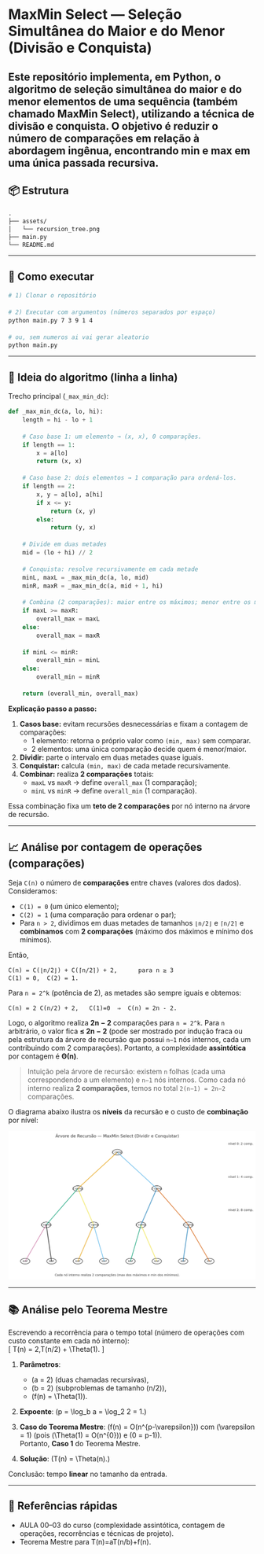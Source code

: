 # MaxMin Select — Seleção Simultânea do Maior e do Menor (Divisão e Conquista)

Este repositório implementa, em Python, o algoritmo de seleção simultânea do maior e do menor elementos de uma sequência (também chamado MaxMin Select), utilizando a técnica de divisão e conquista. O objetivo é reduzir o número de comparações em relação à abordagem ingênua, encontrando min e max em uma única passada recursiva.
---

## 📦 Estrutura
```
.
├── assets/
│   └── recursion_tree.png
├── main.py
└── README.md
```

---

## 🚀 Como executar


```bash
# 1) Clonar o repositório 

# 2) Executar com argumentos (números separados por espaço)
python main.py 7 3 9 1 4

# ou, sem numeros ai vai gerar aleatorio
python main.py
```

---

## 🧠 Ideia do algoritmo (linha a linha)

Trecho principal (`_max_min_dc`):

```py
def _max_min_dc(a, lo, hi):
    length = hi - lo + 1

    # Caso base 1: um elemento → (x, x), 0 comparações.
    if length == 1:
        x = a[lo]
        return (x, x)

    # Caso base 2: dois elementos → 1 comparação para ordená-los.
    if length == 2:
        x, y = a[lo], a[hi]
        if x <= y:
            return (x, y)
        else:
            return (y, x)

    # Divide em duas metades
    mid = (lo + hi) // 2

    # Conquista: resolve recursivamente em cada metade
    minL, maxL = _max_min_dc(a, lo, mid)
    minR, maxR = _max_min_dc(a, mid + 1, hi)

    # Combina (2 comparações): maior entre os máximos; menor entre os mínimos
    if maxL >= maxR:
        overall_max = maxL
    else:
        overall_max = maxR

    if minL <= minR:
        overall_min = minL
    else:
        overall_min = minR

    return (overall_min, overall_max)
```

**Explicação passo a passo:**  
1. **Casos base:** evitam recursões desnecessárias e fixam a contagem de comparações:  
   - 1 elemento: retorna o próprio valor como `(min, max)` sem comparar.  
   - 2 elementos: uma única comparação decide quem é menor/maior.  
2. **Dividir:** parte o intervalo em duas metades quase iguais.  
3. **Conquistar:** calcula `(min, max)` de cada metade recursivamente.  
4. **Combinar:** realiza **2 comparações** totais:  
   - `maxL` vs `maxR` → define `overall_max` (1 comparação);  
   - `minL` vs `minR` → define `overall_min` (1 comparação).

Essa combinação fixa um **teto de 2 comparações** por nó interno na árvore de recursão.

---

## 📈 Análise por contagem de operações (comparações)

Seja `C(n)` o número de **comparações** entre chaves (valores dos dados). Consideramos:
- `C(1) = 0` (um único elemento);  
- `C(2) = 1` (uma comparação para ordenar o par);  
- Para `n > 2`, dividimos em duas metades de tamanhos `⌊n/2⌋` e `⌈n/2⌉` e **combinamos** com **2 comparações** (máximo dos máximos e mínimo dos mínimos).

Então,
```
C(n) = C(⌊n/2⌋) + C(⌈n/2⌉) + 2,      para n ≥ 3
C(1) = 0,  C(2) = 1.
```

Para `n = 2^k` (potência de 2), as metades são sempre iguais e obtemos:
```
C(n) = 2 C(n/2) + 2,   C(1)=0  ⇒  C(n) = 2n - 2.
```
Logo, o algoritmo realiza **2n − 2** comparações para `n = 2^k`. Para `n` arbitrário, o valor fica **≤ 2n − 2** (pode ser mostrado por indução fraca ou pela estrutura da árvore de recursão que possui `n−1` nós internos, cada um contribuindo com 2 comparações). Portanto, a complexidade **assintótica** por contagem é **Θ(n)**.

> Intuição pela árvore de recursão: existem `n` folhas (cada uma correspondendo a um elemento) e `n−1` nós internos. Como cada nó interno realiza **2 comparações**, temos no total `2(n−1) = 2n−2` comparações.

O diagrama abaixo ilustra os **níveis** da recursão e o custo de **combinação** por nível:

![Recursion Tree](assets/recursion_tree.png)

---

## 📚 Análise pelo Teorema Mestre

Escrevendo a recorrência para o tempo total (número de operações com custo constante em cada nó interno):  
\[ T(n) = 2\,T(n/2) + \Theta(1). \]

1. **Parâmetros**:  
   - \(a = 2\) (duas chamadas recursivas),
   - \(b = 2\) (subproblemas de tamanho \(n/2\)),
   - \(f(n) = \Theta(1)\).

2. **Expoente**: \(p = \log_b a = \log_2 2 = 1.\)

3. **Caso do Teorema Mestre**: \(f(n) = O(n^{p-\varepsilon})\) com \(\varepsilon = 1\) (pois \(\Theta(1) = O(n^{0})\) e \(0 = p-1\)).  
   Portanto, **Caso 1** do Teorema Mestre.

4. **Solução**: \(T(n) = \Theta(n).\)

Conclusão: tempo **linear** no tamanho da entrada.

---

## 📝 Referências rápidas

- AULA 00–03 do curso (complexidade assintótica, contagem de operações, recorrências e técnicas de projeto).
- Teorema Mestre para T(n)=aT(n/b)+f(n).
